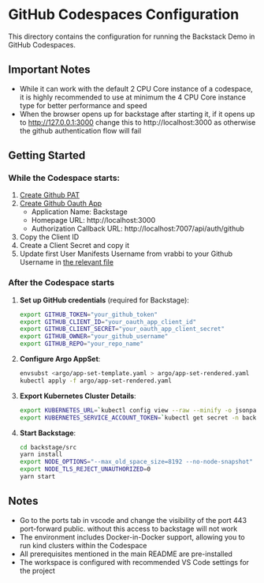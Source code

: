 # GitHub Codespaces Configuration

This directory contains the configuration for running the Backstack Demo in GitHub Codespaces.

## Important Notes
* While it can work with the default 2 CPU Core instance of a codespace, it is highly recommended to use at minimum the 4 CPU Core instance type for better performance and speed
* When the browser opens up for backstage after starting it, if it opens up to http://127.0.0.1:3000 change this to http://localhost:3000 as otherwise the github authentication flow will fail

## Getting Started

### While the Codespace starts:

1. [Create Github PAT](https://github.com/settings/tokens/new)
2. [Create Github Oauth App](https://github.com/settings/applications/new)
    * Application Name: Backstage
    * Homepage URL: http://localhost:3000
    * Authorization Callback URL: http://localhost:7007/api/auth/github
3. Copy the Client ID
4. Create a Client Secret and copy it
5. Update first User Manifests Username from vrabbi to your Github Username in [the relevant file](../backstage/examples/org.yaml)

### After the Codespace starts
1. **Set up GitHub credentials** (required for Backstage):
   ```bash
   export GITHUB_TOKEN="your_github_token"
   export GITHUB_CLIENT_ID="your_oauth_app_client_id"
   export GITHUB_CLIENT_SECRET="your_oauth_app_client_secret"
   export GITHUB_OWNER="your_github_username"
   export GITHUB_REPO="your_repo_name"
   ```
2. **Configure Argo AppSet**:
   ```bash
   envsubst <argo/app-set-template.yaml > argo/app-set-rendered.yaml
   kubectl apply -f argo/app-set-rendered.yaml
   ```
3. **Export Kubernetes Cluster Details**:
   ```bash
   export KUBERNETES_URL=`kubectl config view --raw --minify -o jsonpath='{.clusters[0].cluster.server}'`
   export KUBERNETES_SERVICE_ACCOUNT_TOKEN=`kubectl get secret -n backstage-system backstage-token -o jsonpath='{.data.token}' | base64 --decode`
   ```
3. **Start Backstage**:
   ```bash
   cd backstage/src
   yarn install
   export NODE_OPTIONS="--max_old_space_size=8192 --no-node-snapshot"
   export NODE_TLS_REJECT_UNAUTHORIZED=0
   yarn start
   ```

## Notes
- Go to the ports tab in vscode and change the visibility of the port 443 port-forward public. without this access to backstage will not work
- The environment includes Docker-in-Docker support, allowing you to run kind clusters within the Codespace
- All prerequisites mentioned in the main README are pre-installed
- The workspace is configured with recommended VS Code settings for the project

